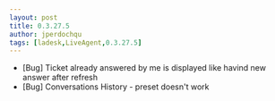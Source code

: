 ```yaml
---
layout: post
title: 0.3.27.5
author: jperdochqu
tags: [ladesk,LiveAgent,0.3.27.5]
---
```


- [Bug] Ticket already answered by me is displayed like havind new answer after refresh
- [Bug] Conversations History - preset doesn't work
